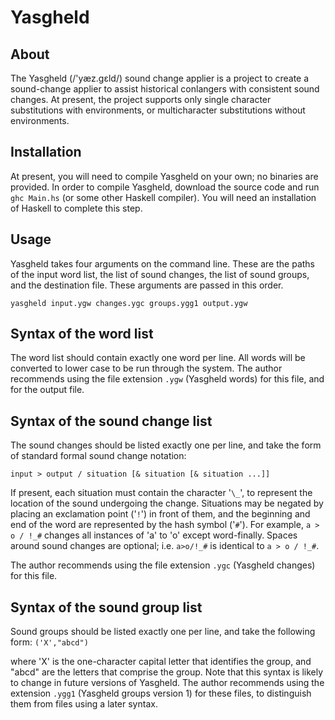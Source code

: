 Yasgheld
========

About
-----
The Yasgheld (/'y&aelig;z.g&#603;ld/) sound change applier
is a project to create a sound-change applier to assist 
historical conlangers with consistent sound changes. At
present, the project supports only single character
substitutions with environments, or multicharacter
substitutions without environments.

Installation
------------
At present, you will need to compile Yasgheld on your own;
no binaries are provided. In order to compile Yasgheld,
download the source code and run `ghc Main.hs` (or some
other Haskell compiler). You will need an installation of 
Haskell to complete this step.

Usage
-----
Yasgheld takes four arguments on the command line. These
are the paths of the input word list, the list of sound
changes, the list of sound groups, and the destination
file. These arguments are passed in this order.

``yasgheld input.ygw changes.ygc groups.ygg1 output.ygw``

Syntax of the word list
------
The word list should contain exactly one word per line.
All words will be converted to lower case to be run through
the system. The author recommends using the file extension
`.ygw` (Yasgheld words) for this file, and for the output
file.

Syntax of the sound change list
----
The sound changes should be listed exactly one per line, and
take the form of standard formal sound change notation:

``input > output / situation [& situation [& situation ...]]``

If present, each situation must contain the character '`\_`', to
represent the location of the sound undergoing the change.
Situations may be negated by placing an exclamation point ('`!`')
in front of them, and the beginning and end of the word are
represented by the hash symbol ('`#`'). For example, `a > o / !_#`
changes all instances of 'a' to 'o' except word-finally. Spaces
around sound changes are optional; i.e. `a>o/!_#` is identical
to `a > o / !_#`.

The author recommends using the file extension `.ygc` (Yasgheld
changes) for this file.

Syntax of the sound group list
----
Sound groups should be listed exactly one per line, and take 
the following form:
`('X',"abcd")`

where 'X' is the one-character capital letter that identifies
the group, and "abcd" are the letters that comprise the group.
Note that this syntax is likely to change in future versions
of Yasgheld. The author recommends using the extension `.ygg1`
(Yasgheld groups version 1) for these files, to distinguish 
them from files using a later syntax.
